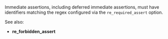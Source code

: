 Immediate assertions, including deferred immediate assertions, must have
identifiers matching the regex configured via the `re_required_assert` option.

See also:

- **re_forbidden_assert**
